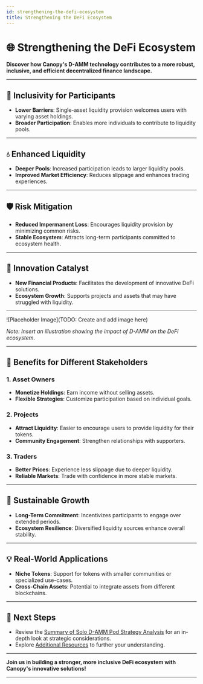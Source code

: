 ```yaml
---
id: strengthening-the-defi-ecosystem
title: Strengthening the DeFi Ecosystem
---
```


# 🌐 Strengthening the DeFi Ecosystem

**Discover how Canopy's D-AMM technology contributes to a more robust, inclusive, and efficient decentralized finance landscape.**

---

## 🤝 **Inclusivity for Participants**

- **Lower Barriers**: Single-asset liquidity provision welcomes users with varying asset holdings.
- **Broader Participation**: Enables more individuals to contribute to liquidity pools.

---

## 💧 **Enhanced Liquidity**

- **Deeper Pools**: Increased participation leads to larger liquidity pools.
- **Improved Market Efficiency**: Reduces slippage and enhances trading experiences.

---

## 🛡️ **Risk Mitigation**

- **Reduced Impermanent Loss**: Encourages liquidity provision by minimizing common risks.
- **Stable Ecosystem**: Attracts long-term participants committed to ecosystem health.

---

## 🚀 **Innovation Catalyst**

- **New Financial Products**: Facilitates the development of innovative DeFi solutions.
- **Ecosystem Growth**: Supports projects and assets that may have struggled with liquidity.

---

![Placeholder Image](TODO: Create and add image here)

*Note: Insert an illustration showing the impact of D-AMM on the DeFi ecosystem.*

---

## 🎯 **Benefits for Different Stakeholders**

### **1. Asset Owners**

- **Monetize Holdings**: Earn income without selling assets.
- **Flexible Strategies**: Customize participation based on individual goals.

### **2. Projects**

- **Attract Liquidity**: Easier to encourage users to provide liquidity for their tokens.
- **Community Engagement**: Strengthen relationships with supporters.

### **3. Traders**

- **Better Prices**: Experience less slippage due to deeper liquidity.
- **Reliable Markets**: Trade with confidence in more stable markets.

---

## 🌱 **Sustainable Growth**

- **Long-Term Commitment**: Incentivizes participants to engage over extended periods.
- **Ecosystem Resilience**: Diversified liquidity sources enhance overall stability.

---

## 💡 **Real-World Applications**

- **Niche Tokens**: Support for tokens with smaller communities or specialized use-cases.
- **Cross-Chain Assets**: Potential to integrate assets from different blockchains.

---

## 📖 **Next Steps**

- Review the [Summary of Solo D-AMM Pod Strategy Analysis](summary-of-solo-d-amm-pod-strategy-analysis.md) for an in-depth look at strategic considerations.
- Explore [Additional Resources](additional-resources.md) to further your understanding.

---

**Join us in building a stronger, more inclusive DeFi ecosystem with Canopy's innovative solutions!**

---
